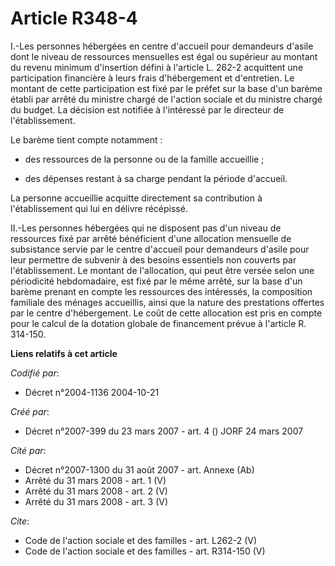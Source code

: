# Article R348-4

I.-Les personnes hébergées en centre d'accueil pour demandeurs d'asile dont le niveau de ressources mensuelles est égal ou
supérieur au montant du revenu minimum d'insertion défini à l'article L. 262-2 acquittent une participation financière à
leurs frais d'hébergement et d'entretien. Le montant de cette participation est fixé par le préfet sur la base d'un barème
établi par arrêté du ministre chargé de l'action sociale et du ministre chargé du budget. La décision est notifiée à
l'intéressé par le directeur de l'établissement. 

Le barème tient compte notamment :

- des ressources de la personne ou de la famille accueillie ;

- des dépenses restant à sa charge pendant la période d'accueil. 

La personne accueillie acquitte directement sa contribution à l'établissement qui lui en délivre récépissé. 

II.-Les personnes hébergées qui ne disposent pas d'un niveau de ressources fixé par arrêté bénéficient d'une allocation
mensuelle de subsistance servie par le centre d'accueil pour demandeurs d'asile pour leur permettre de subvenir à des besoins
essentiels non couverts par l'établissement. Le montant de l'allocation, qui peut être versée selon une périodicité
hebdomadaire, est fixé par le même arrêté, sur la base d'un barème prenant en compte les ressources des intéressés, la
composition familiale des ménages accueillis, ainsi que la nature des prestations offertes par le centre d'hébergement. Le
coût de cette allocation est pris en compte pour le calcul de la dotation globale de financement prévue à l'article R.
314-150.

**Liens relatifs à cet article**

_Codifié par_:

  - Décret n°2004-1136 2004-10-21

_Créé par_:

  - Décret n°2007-399 du 23 mars 2007 - art. 4 () JORF 24 mars 2007

_Cité par_:

  - Décret n°2007-1300 du 31 août 2007 - art. Annexe (Ab)
  - Arrêté du 31 mars 2008 - art. 1 (V)
  - Arrêté du 31 mars 2008 - art. 2 (V)
  - Arrêté du 31 mars 2008 - art. 3 (V)

_Cite_:

  - Code de l'action sociale et des familles - art. L262-2 (V)
  - Code de l'action sociale et des familles - art. R314-150 (V)
